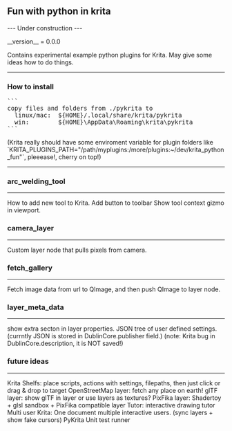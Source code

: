 <html>
<h2>Fun with python in krita</h2>
<p>--- Under construction ---</p>
__version__ = 0.0.0
<p>Contains experimental example python plugins for Krita.
May give some ideas how to do things.</p>

<hr>

<h3>How to install</h3>
<pre>
```
copy files and folders from ./pykrita to
  linux/mac:  ${HOME}/.local/share/krita/pykrita
  win:        ${HOME}\AppData\Roaming\krita\pykrita
```
</pre>

<p>(Krita really should have some enviroment variable for plugin folders like
`KRITA_PLUGINS_PATH="/path/myplugins:/more/plugins:~/dev/krita_python_fun"`,
pleeease!, cherry on top!)</p>

<hr>

<h3>arc_welding_tool</h3>
<hr>
<p>How to add new tool to Krita.
Add button to toolbar
Show tool context gizmo in viewport.</p>

<h3>camera_layer</h3>
<hr>
<p>Custom layer node that pulls pixels from camera.</p>

<h3>fetch_gallery</h3>
<hr>
<p>Fetch image data from url to QImage,
and then push QImage to layer node.</p>

<h3>layer_meta_data</h3>
<hr>
<p>show extra secton in layer properties.
JSON tree of user defined settings.
(currntly JSON is stored in DublinCore.publisher field.)
(note: Krita bug in DublinCore.description, it is NOT saved!)</p>

<h3>future ideas</h3>
<hr>
<p>Krita Shelfs: place scripts, actions with settings, filepaths, then just click or drag & drop to target
OpenStreetMap layer: fetch any place on earth!
glTF layer: show glTF in layer or use layers as textures?
PixFika layer: Shadertoy + glsl sandbox + PixFika compatible layer
Tutor: interactive drawing tutor
Multi user Krita: One document multiple interactive users. (sync layers + show fake cursors)
PyKrita Unit test runner</p>

</html>
